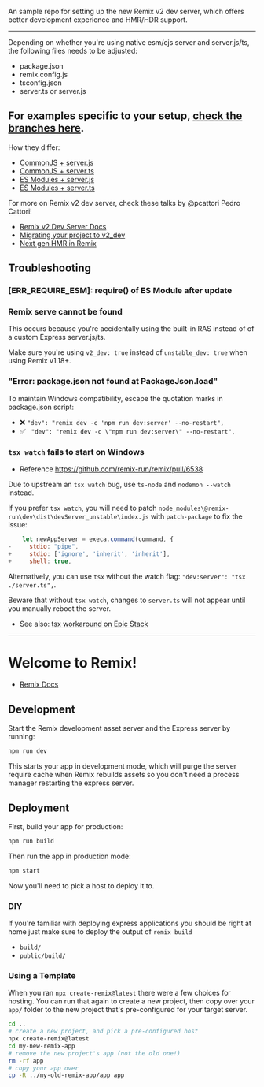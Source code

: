 An sample repo for setting up the new Remix v2 dev server, which offers better development experience and HMR/HDR support.

---

Depending on whether you're using native esm/cjs server and server.js/ts, the following files needs to be adjusted:

- package.json
- remix.config.js
- tsconfig.json
- server.ts or server.js

## For examples specific to your setup, [check the branches here](https://github.com/xHomu/remix-v2-server/branches).

How they differ:

- [CommonJS + server.js](https://github.com/xHomu/remix-v2-server/commit/f73c6f3e2dc6f8cc60c80ecda97be68eda163e64)
- [CommonJS + server.ts](https://github.com/xHomu/remix-v2-server/commit/ab19dd14c524fbc7eb8b1968bb9a2d9fe5e037f7)
- [ES Modules + server.js](https://github.com/xHomu/remix-v2-server/commit/8119a735e73b0716cbaeab53dac5adf58d14278e)
- [ES Modules + server.ts](https://github.com/xHomu/remix-v2-server/commit/d4993e73f5d6a28291bf120364f93210eddbb516)

For more on Remix v2 dev server, check these talks by @pcattori Pedro Cattori!

- [Remix v2 Dev Server Docs](https://remix.run/docs/en/main/other-api/dev-v2)
- [Migrating your project to v2_dev](https://www.youtube.com/watch?v=6jTL8GGbIuc)
- [Next gen HMR in Remix](https://www.youtube.com/watch?v=79M4vYZi-po)

## Troubleshooting

### [ERR_REQUIRE_ESM]: require() of ES Module after update

### Remix serve cannot be found

This occurs because you're accidentally using the built-in RAS instead of of a custom Express server.js/ts.

Make sure you're using `v2_dev: true` instead of `unstable_dev: true` when using Remix v1.18+.

### "Error: package.json not found at PackageJson.load"

To maintain Windows compatibility, escape the quotation marks in package.json script:

- ❌ `"dev": "remix dev -c 'npm run dev:server' --no-restart",`
- ✅ ` "dev": "remix dev -c \"npm run dev:server\" --no-restart",`

### `tsx watch` fails to start on Windows

- Reference https://github.com/remix-run/remix/pull/6538

Due to upstream an `tsx watch` bug, use `ts-node` and `nodemon --watch` instead.

If you prefer `tsx watch`, you will need to patch `node_modules\@remix-run\dev\dist\devServer_unstable\index.js` with `patch-package` to fix the issue:

```js
    let newAppServer = execa.command(command, {
-     stdio: "pipe",
+     stdio: ['ignore', 'inherit', 'inherit'],
+     shell: true,
```

Alternatively, you can use `tsx` without the watch flag: `"dev:server": "tsx ./server.ts",`.

Beware that without `tsx watch`, changes to `server.ts` will not appear until you manually reboot the server.

- See also: [tsx workaround on Epic Stack](https://github.com/epicweb-dev/epic-stack/blob/main/server/dev-server.js)

---

# Welcome to Remix!

- [Remix Docs](https://remix.run/docs)

## Development

Start the Remix development asset server and the Express server by running:

```sh
npm run dev
```

This starts your app in development mode, which will purge the server require cache when Remix rebuilds assets so you don't need a process manager restarting the express server.

## Deployment

First, build your app for production:

```sh
npm run build
```

Then run the app in production mode:

```sh
npm start
```

Now you'll need to pick a host to deploy it to.

### DIY

If you're familiar with deploying express applications you should be right at home just make sure to deploy the output of `remix build`

- `build/`
- `public/build/`

### Using a Template

When you ran `npx create-remix@latest` there were a few choices for hosting. You can run that again to create a new project, then copy over your `app/` folder to the new project that's pre-configured for your target server.

```sh
cd ..
# create a new project, and pick a pre-configured host
npx create-remix@latest
cd my-new-remix-app
# remove the new project's app (not the old one!)
rm -rf app
# copy your app over
cp -R ../my-old-remix-app/app app
```

